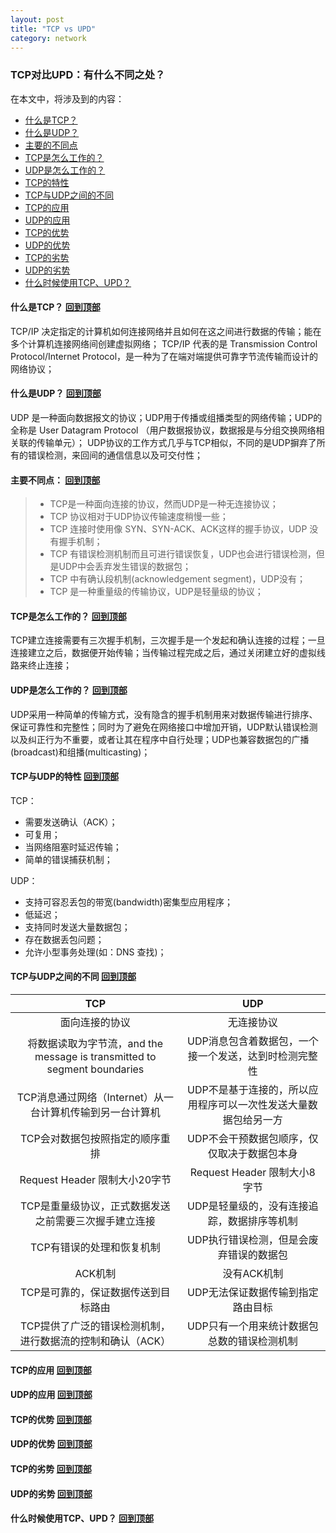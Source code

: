 ```yaml
---
layout: post
title: "TCP vs UPD"
category: network
---
```


###  TCP对比UPD：有什么不同之处？

在本文中，将涉及到的内容： 

- [什么是TCP？](#什么是TCP？)
- [什么是UDP？](#什么是UDP？)
- [主要的不同点](#主要的不同点)
- [TCP是怎么工作的？](#TCP是怎么工作的？)
- [UDP是怎么工作的？](#UDP是怎么工作的？)
- [TCP的特性](#TCP的特性)
- [TCP与UDP之间的不同](#TCP与UDP之间的不同)
- [TCP的应用](#TCP的应用)
- [UDP的应用](#UDP的应用)
- [TCP的优势](#TCP的优势)
- [UDP的优势](#UDP的优势)
- [TCP的劣势](#TCP的劣势)
- [UDP的劣势](#UDP的劣势)
- [什么时候使用TCP、UPD？](#什么时候使用TCP、UPD？)

#### 什么是TCP？ [回到顶部](#TCP对比UPD：有什么不同之处？)
TCP/IP 决定指定的计算机如何连接网络并且如何在这之间进行数据的传输；能在多个计算机连接网络间创建虚拟网络；
TCP/IP 代表的是 Transmission Control Protocol/Internet Protocol，是一种为了在端对端提供可靠字节流传输而设计的网络协议；

#### 什么是UDP？ [回到顶部](#TCP对比UPD：有什么不同之处？)
UDP 是一种面向数据报文的协议；UDP用于传播或组播类型的网络传输；UDP的全称是 User Datagram Protocol （用户数据报协议，数据报是与分组交换网络相关联的传输单元）；
UDP协议的工作方式几乎与TCP相似，不同的是UDP摒弃了所有的错误检测，来回间的通信信息以及可交付性；

#### 主要不同点： [回到顶部](#TCP对比UPD：有什么不同之处？)
> - TCP是一种面向连接的协议，然而UDP是一种无连接协议；
> - TCP 协议相对于UDP协议传输速度稍慢一些；
> - TCP 连接时使用像 SYN、SYN-ACK、ACK这样的握手协议，UDP 没有握手机制；
> - TCP 有错误检测机制而且可进行错误恢复，UDP也会进行错误检测，但是UDP中会丢弃发生错误的数据包；
> - TCP 中有确认段机制(acknowledgement segment)，UDP没有；
> - TCP 是一种重量级的传输协议，UDP是轻量级的协议；

#### TCP是怎么工作的？ [回到顶部](#TCP对比UPD：有什么不同之处？)
TCP建立连接需要有三次握手机制，三次握手是一个发起和确认连接的过程；一旦连接建立之后，数据便开始传输；当传输过程完成之后，通过关闭建立好的虚拟线路来终止连接；

#### UDP是怎么工作的？ [回到顶部](#TCP对比UPD：有什么不同之处？)
UDP采用一种简单的传输方式，没有隐含的握手机制用来对数据传输进行排序、保证可靠性和完整性；同时为了避免在网络接口中增加开销，UDP默认错误检测以及纠正行为不重要，或者让其在程序中自行处理；UDP也兼容数据包的广播(broadcast)和组播(multicasting)；

#### TCP与UDP的特性 [回到顶部](#TCP对比UPD：有什么不同之处？)
TCP：
- 需要发送确认（ACK）；
- 可复用；
- 当网络阻塞时延迟传输；
- 简单的错误捕获机制；

UDP：
- 支持可容忍丢包的带宽(bandwidth)密集型应用程序；
- 低延迟；
- 支持同时发送大量数据包；
- 存在数据丢包问题；
- 允许小型事务处理(如：DNS 查找)；

#### TCP与UDP之间的不同 [回到顶部](#TCP对比UPD：有什么不同之处？)

|TCP                                                                    |UDP|
|:--:                                                                   |:--:|
|面向连接的协议                                                            |无连接协议|
|将数据读取为字节流，and the message is transmitted to segment boundaries   |UDP消息包含着数据包，一个接一个发送，达到时检测完整性|
|TCP消息通过网络（Internet）从一台计算机传输到另一台计算机                       |UDP不是基于连接的，所以应用程序可以一次性发送大量数据包给另一方|
|TCP会对数据包按照指定的顺序重排                                              |UDP不会干预数据包顺序，仅仅取决于数据包本身|
|Request Header 限制大小20字节                                             |Request Header 限制大小8 字节|
|TCP是重量级协议，正式数据发送之前需要三次握手建立连接                            |UDP是轻量级的，没有连接追踪，数据排序等机制|
|TCP有错误的处理和恢复机制                                                   |UDP执行错误检测，但是会废弃错误的数据包|
|ACK机制                                                                  |没有ACK机制|
|TCP是可靠的，保证数据传送到目标路由                                           |UDP无法保证数据传输到指定路由目标|
|TCP提供了广泛的错误检测机制，进行数据流的控制和确认（ACK）                       |UDP只有一个用来统计数据包总数的错误检测机制|

#### TCP的应用 [回到顶部](#TCP对比UPD：有什么不同之处？)


#### UDP的应用 [回到顶部](#TCP对比UPD：有什么不同之处？)

#### TCP的优势 [回到顶部](#TCP对比UPD：有什么不同之处？)

#### UDP的优势 [回到顶部](#TCP对比UPD：有什么不同之处？)

#### TCP的劣势 [回到顶部](#TCP对比UPD：有什么不同之处？)

#### UDP的劣势 [回到顶部](#TCP对比UPD：有什么不同之处？)

#### 什么时候使用TCP、UPD？ [回到顶部](#TCP对比UPD：有什么不同之处？)

